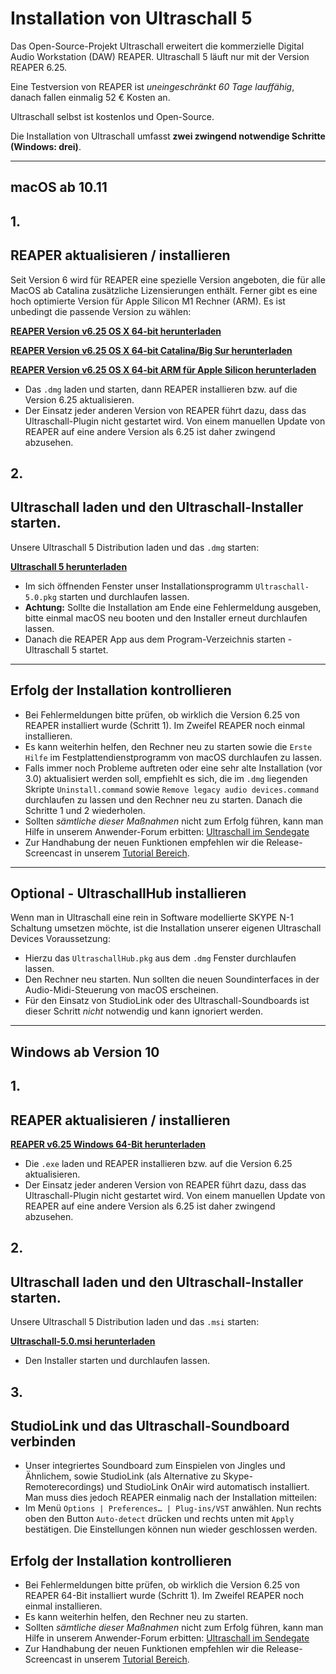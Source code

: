 # Installation von Ultraschall 5

Das Open-Source-Projekt Ultraschall erweitert die kommerzielle Digital Audio Workstation (DAW) REAPER. Ultraschall 5 läuft nur mit der Version REAPER 6.25.

Eine Testversion von REAPER ist _uneingeschränkt 60 Tage lauffähig_, danach fallen einmalig 52 € Kosten an.

Ultraschall selbst ist kostenlos und Open-Source.

Die Installation von Ultraschall umfasst **zwei zwingend notwendige Schritte (Windows: drei)**.

---

## macOS ab 10.11

## 1.

## REAPER aktualisieren / installieren

 Seit Version 6 wird für REAPER eine spezielle Version angeboten, die für alle MacOS ab Catalina zusätzliche Lizensierungen enthält. Ferner gibt es eine hoch optimierte Version für Apple Silicon M1 Rechner (ARM). Es ist unbedingt die passende Version zu wählen:

[**REAPER Version v6.25 OS X 64-bit herunterladen**](https://www.reaper.fm/files/6.x/reaper625_x86_64.dmg)

[**REAPER Version v6.25 OS X 64-bit Catalina/Big Sur herunterladen**](https://www.reaper.fm/files/6.x/reaper625_x86_64_catalina.dmg)

[**REAPER Version v6.25 OS X 64-bit ARM für Apple Silicon herunterladen**](https://www.reaper.fm/files/6.x/reaper625-beta_arm64.dmg)

* Das `.dmg` laden und starten, dann REAPER installieren bzw. auf die Version 6.25 aktualisieren.
* Der Einsatz jeder anderen Version von REAPER führt dazu, dass das Ultraschall-Plugin nicht gestartet wird. Von einem manuellen Update von REAPER auf eine andere Version als 6.25 ist daher zwingend abzusehen.

## 2.

## Ultraschall laden und den Ultraschall-Installer starten.

Unsere Ultraschall 5 Distribution laden und das `.dmg` starten:

[**Ultraschall 5 herunterladen**](http://url.ultraschall-podcast.de/us5mac)

* Im sich öffnenden Fenster unser Installationsprogramm `Ultraschall-5.0.pkg` starten und durchlaufen lassen.
* **Achtung:** Sollte die Installation am Ende eine Fehlermeldung ausgeben, bitte einmal macOS neu booten und den Installer erneut durchlaufen lassen.
* Danach die REAPER App aus dem Program-Verzeichnis starten - Ultraschall 5 startet.

---

## Erfolg der Installation kontrollieren

* Bei Fehlermeldungen bitte prüfen, ob wirklich die Version 6.25 von REAPER installiert wurde (Schritt 1). Im Zweifel REAPER noch einmal installieren.
* Es kann weiterhin helfen, den Rechner neu zu starten sowie die `Erste Hilfe` im Festplattendienstprogramm von macOS durchlaufen zu lassen.
* Falls immer noch Probleme auftreten oder eine sehr alte Installation (vor 3.0) aktualisiert werden soll, empfiehlt es sich, die im `.dmg` liegenden Skripte `Uninstall.command` sowie `Remove legacy audio devices.command` durchlaufen zu lassen und den Rechner neu zu starten. Danach die Schritte 1 und 2 wiederholen.
* Sollten _sämtliche dieser Maßnahmen_ nicht zum Erfolg führen, kann man Hilfe in unserem Anwender-Forum erbitten: [Ultraschall im Sendegate](https://sendegate.de/c/ultraschall)
* Zur Handhabung der neuen Funktionen empfehlen wir die Release-Screencast in unserem [Tutorial Bereich](http://ultraschall.fm/tutorials/).

---

## Optional - UltraschallHub installieren

Wenn man in Ultraschall eine rein in Software modellierte SKYPE N-1 Schaltung umsetzen möchte, ist die Installation unserer eigenen Ultraschall Devices Voraussetzung:

* Hierzu das `UltraschallHub.pkg` aus dem `.dmg` Fenster durchlaufen lassen.
* Den Rechner neu starten. Nun sollten die neuen Soundinterfaces in der Audio-Midi-Steuerung von macOS erscheinen.
* Für den Einsatz von StudioLink oder des Ultraschall-Soundboards ist dieser Schritt _nicht_ notwendig und kann ignoriert werden.

---

## Windows ab Version 10

## 1.

## REAPER aktualisieren / installieren


[**REAPER v6.25 Windows 64-Bit herunterladen**](https://www.reaper.fm/files/6.x/reaper625_x64-install.exe)

* Die `.exe` laden und REAPER installieren bzw. auf die Version 6.25 aktualisieren.
* Der Einsatz jeder anderen Version von REAPER führt dazu, dass das Ultraschall-Plugin nicht gestartet wird. Von einem manuellen Update von REAPER auf eine andere Version als 6.25 ist daher zwingend abzusehen.


## 2.

## Ultraschall laden und den Ultraschall-Installer starten.

Unsere Ultraschall 5 Distribution laden und das `.msi` starten:

[**Ultraschall-5.0.msi herunterladen**](http://url.ultraschall-podcast.de/us5win)

* Den Installer starten und durchlaufen lassen.

## 3.

## StudioLink und das Ultraschall-Soundboard verbinden

* Unser integriertes Soundboard zum Einspielen von Jingles und Ähnlichem, sowie StudioLink (als Alternative zu Skype-Remoterecordings) und StudioLink OnAir wird automatisch installiert. Man muss dies jedoch REAPER einmalig nach der Installation mitteilen:
* Im Menü `Options | Preferences… | Plug-ins/VST` anwählen. Nun rechts oben den Button `Auto-detect` drücken und rechts unten mit `Apply` bestätigen. Die Einstellungen können nun wieder geschlossen werden.

## Erfolg der Installation kontrollieren

* Bei Fehlermeldungen bitte prüfen, ob wirklich die Version 6.25 von REAPER 64-Bit installiert wurde (Schritt 1). Im Zweifel REAPER noch einmal installieren.
* Es kann weiterhin helfen, den Rechner neu zu starten.
* Sollten _sämtliche dieser Maßnahmen_ nicht zum Erfolg führen, kann man Hilfe in unserem Anwender-Forum erbitten: [Ultraschall im Sendegate](https://sendegate.de/c/ultraschall)
* Zur Handhabung der neuen Funktionen empfehlen wir die Release-Screencast in unserem [Tutorial Bereich](http://ultraschall.fm/tutorials/).
